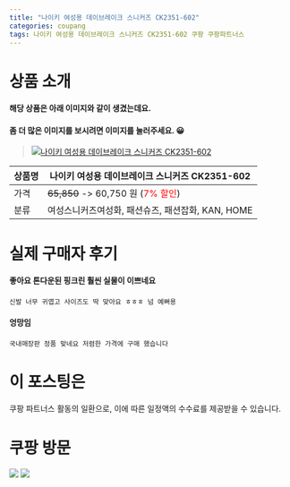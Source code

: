 ```yaml
---
title: "나이키 여성용 데이브레이크 스니커즈 CK2351-602"
categories: coupang
tags: 나이키 여성용 데이브레이크 스니커즈 CK2351-602 쿠팡 쿠팡파트너스
---
```

# 상품 소개
#### 해당 상품은 아래 이미지와 같이 생겼는데요. 
#### 좀 더 많은 이미지를 보시려면 이미지를 눌러주세요. 😀
> [![나이키 여성용 데이브레이크 스니커즈 CK2351-602](https://static.coupangcdn.com/image/affiliate/banner/2f17b9400b0bbb5c25cdf1e3b7875ee6@2x.jpg)](https://coupa.ng/bO3OE4)

상품명 | 나이키 여성용 데이브레이크 스니커즈 CK2351-602
-------|-------
가격 | ~~65,850~~ -> 60,750 원 (<span style="color:red">7% 할인</span>)
분류 | 여성스니커즈여성화, 패션슈즈, 패션잡화, KAN, HOME

# 실제 구매자 후기

####    좋아요 톤다운된 핑크린 훨씬 실물이 이쁘네요
    신발 너무 귀엽고 사이즈도 딱 맞아요 ㅎㅎㅎ 넘 예뻐용

####    엉망임
    국내매장판 정품 맞네요 저렴한 가격에 구매 했습니다

# 이 포스팅은
쿠팡 파트너스 활동의 일환으로, 이에 따른 일정액의 수수료를 제공받을 수 있습니다.

# 쿠팡 방문
[![](https://ads-partners.coupang.com/banners/404218?subId=&traceId=V0-301-bae0f72e5e59e45f-I404218&w=728&h=90)](https://coupa.ng/bOXH5d)
[![](https://ads-partners.coupang.com/banners/404240?subId=&traceId=V0-301-371ae01f4226dec2-I404240&w=728&h=90)](https://coupa.ng/bOXIeg)

